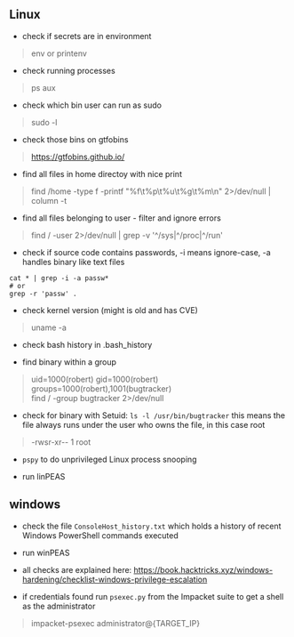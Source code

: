 ## Linux
- check if secrets are in environment
> env or printenv

- check running processes
> ps aux

- check which bin user can run as sudo
> sudo -l

- check those bins on gtfobins
> https://gtfobins.github.io/

- find all files in home directoy with nice print
> find /home -type f -printf "%f\t%p\t%u\t%g\t%m\n" 2>/dev/null | column -t

- find all files belonging to user - filter and ignore errors
> find / -user <USER> 2>/dev/null | grep -v '^/sys\|^/proc\|^/run'

- check if source code contains passwords, -i means ignore-case, -a handles binary like text files
```
cat * | grep -i -a passw*
# or
grep -r 'passw' .
```

- check kernel version (might is old and has CVE)
> uname -a

- check bash history in .bash_history

- find binary within a group
> uid=1000(robert) gid=1000(robert) groups=1000(robert),1001(bugtracker)  
> find / -group bugtracker 2>/dev/null

- check for binary with Setuid: `ls -l /usr/bin/bugtracker` this means the file always runs under the user who owns the file, in this case root
> -rwsr-xr-- 1 root

- `pspy` to do unprivileged Linux process snooping

- run linPEAS

## windows

- check the file `ConsoleHost_history.txt` which holds a history of recent Windows PowerShell commands executed

- run winPEAS

- all checks are explained here: https://book.hacktricks.xyz/windows-hardening/checklist-windows-privilege-escalation

- if credentials found run `psexec.py` from the Impacket suite to get a shell as the administrator
> impacket-psexec administrator@{TARGET_IP}

